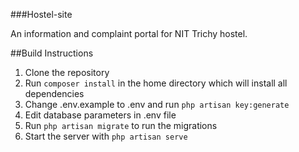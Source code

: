 ###Hostel-site

An information and complaint portal for NIT Trichy hostel.

##Build Instructions

1. Clone the repository
2. Run `composer install` in the home directory which will install all dependencies
3. Change .env.example to .env and run `php artisan key:generate`
4. Edit database parameters in .env file
5. Run `php artisan migrate` to run the migrations
6. Start the server with `php artisan serve`



